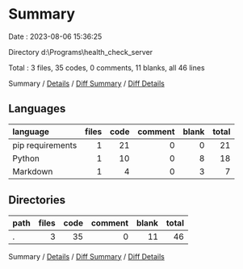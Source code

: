 # Summary

Date : 2023-08-06 15:36:25

Directory d:\\Programs\\health_check_server

Total : 3 files,  35 codes, 0 comments, 11 blanks, all 46 lines

Summary / [Details](details.md) / [Diff Summary](diff.md) / [Diff Details](diff-details.md)

## Languages
| language | files | code | comment | blank | total |
| :--- | ---: | ---: | ---: | ---: | ---: |
| pip requirements | 1 | 21 | 0 | 0 | 21 |
| Python | 1 | 10 | 0 | 8 | 18 |
| Markdown | 1 | 4 | 0 | 3 | 7 |

## Directories
| path | files | code | comment | blank | total |
| :--- | ---: | ---: | ---: | ---: | ---: |
| . | 3 | 35 | 0 | 11 | 46 |

Summary / [Details](details.md) / [Diff Summary](diff.md) / [Diff Details](diff-details.md)